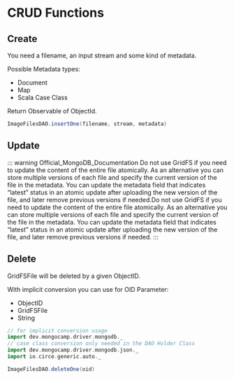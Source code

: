# CRUD Functions

## Create

You need a filename, an input stream and some kind of metadata.

Possible Metadata types:

* Document
* Map
* Scala Case Class

Return Observable of ObjectId.

```scala
ImageFilesDAO.insertOne(filename, stream, metadata)
```

## Update
::: warning Official_MongoDB_Documentation
Do not use GridFS if you need to update the content of the entire file atomically. As an alternative you can store multiple versions of each file and specify the current version of the file in the metadata. You can update the metadata field that indicates “latest” status in an atomic update after uploading the new version of the file, and later remove previous versions if needed.Do not use GridFS if you need to update the content of the entire file atomically. As an alternative you can store multiple versions of each file and specify the current version of the file in the metadata. You can update the metadata field that indicates “latest” status in an atomic update after uploading the new version of the file, and later remove previous versions if needed.
:::

## Delete
GridFSFile will be deleted by a given ObjectID.

With implicit conversion you can use for OID Parameter:

* ObjectID
* GridFSFile
* String

```scala
// for implicit conversion usage
import dev.mongocamp.driver.mongodb._
// case class conversion only needed in the DAO Holder Class
import dev.mongocamp.driver.mongodb.json._
import io.circe.generic.auto._

ImageFilesDAO.deleteOne(oid)
```
